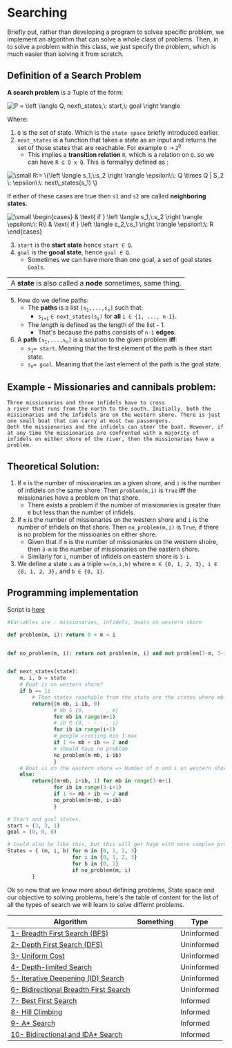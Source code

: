 # Searching
Briefly put, rather than developing a program to solvea specific problem, we implement an algorithm that can solve a whole class of problems. Then, in to solve a problem within this class, we just specify the problem, which is much easier than solving it from scratch.

## Definition of a Search Problem
**A search problem** is a Tuple of the form:

<img src="https://latex.codecogs.com/png.latex?\dpi{150}&space;\bg_black&space;P&space;=&space;\left&space;\langle&space;Q,&space;next\_states,\:&space;start,\:&space;goal&space;\right&space;\rangle" title="P = \left \langle Q, next\_states,\: start,\: goal \right \rangle" />

Where:
1. `Q` is the set of state. Which is the `state space` briefly introduced earlier.
2. `next_states` is a function that takes a state as an input and returns the set of those states that are reachable. For example `Q` &#10141; `2`<sup>`Q`</sup>
   - This implies a **transition relation** `R`, which is a relation on `Q`. so we can have `R ⊆ Q x Q`. This is formallyy defined as :

<img src="https://latex.codecogs.com/png.latex?\dpi{150}&space;\bg_black&space;\small&space;R:=&space;\{\left&space;\langle&space;s_1,\:s_2&space;\right&space;\rangle&space;\epsilon\:\:&space;Q&space;\times&space;Q&space;|&space;S_2&space;\:&space;\epsilon\:\:&space;next\_states(s_1)&space;\}" title="\small R:= \{\left \langle s_1,\:s_2 \right \rangle \epsilon\:\: Q \times Q | S_2 \: \epsilon\:\: next\_states(s_1) \}" /> 

If either of these cases are true then `s1` and `s2` are called **neighboring states**.

<img src="https://latex.codecogs.com/png.latex?\dpi{150}&space;\bg_black&space;\small&space;\begin{cases}&space;&&space;\text{&space;if&space;}&space;\left&space;\langle&space;s_1,\:s_2&space;\right&space;\rangle&space;\epsilon\:\:&space;R\\&space;&&space;\text{&space;if&space;}&space;\left&space;\langle&space;s_2,\:s_1&space;\right&space;\rangle&space;\epsilon\:\:&space;R&space;\end{cases}" title="\small \begin{cases} & \text{ if } \left \langle s_1,\:s_2 \right \rangle \epsilon\:\: R\\ & \text{ if } \left \langle s_2,\:s_1 \right \rangle \epsilon\:\: R \end{cases}" />

3. `start` is the **start state** hence `start ∈ Q`.
4. `goal` is the **gooal state**, hence `goal ∈ Q`.
   - Sometimes we can have more than one goal, a set of goal states `Goals`.

<table><tr><td>A <b>state</b> is also called a <b>node</b> sometimes, same thing.</td></tr></table>

5. How do we define paths:
   - The **paths** is a list `[s`<sub>`1`</sub>`,...,s`<sub>`n`</sub>`]` such that:
     -  `s`<sub>`i+1`</sub> `∈ next_states(s`<sub>`i`</sub>`)` for **all** `i ∈ {1, ..., n-1}`.
   - The *length* is defined as the length of the list - 1.
     - That's because the paths consists of `n-1` **edges**.
6. A **path** `[s`<sub>`1`</sub>`,...,s`<sub>`n`</sub>`]`  is a solution to the given problem **iff**:
   - `s`<sub>`1`</sub>`= start`. Meaning that the first element of the path is thee start state.
   - `s`<sub>`n`</sub>`= goal`. Meaning that the last element of the path is the goal state.
## Example - Missionaries and cannibals problem:

```
Three missionaries and three infidels have to cross
a river that runs from the north to the south. Initially, both the missionaries and the infidels are on the western shore. There is just one small boat that can carry at most two passengers.
Both the missionaries and the infidels can steer the boat. However, if at any time the missionaries are confronted with a majority of infidels on either shore of the river, then the missionaries have a problem.
```

## Theoretical Solution:
1. If `m` is the number of missionaries on a given shore, and `i` is the number of infidels on the same shore. Then `problem(m,i)` is `True` **iff** the missionaries have a problem on that shore.
    - There exists a problem if the number of missionaries is greater than `0` but less than the number of infidels.
2. If `m` is the number of missionaries on the western shore and `i` is the number of infidels on that shore. Then `no_problem(m,i)` is `True`, if there is no problem for the missioaries on either shore.
   - Given that if `m` is the number of missionaries on the western shoire, then `3-m` is the number of missionaries on the eastern shore.
   - Similarly for `i`, number of infidels on eastern shore is `3-i`.
3. We define a state `s` as a triple `s=(m,i,b)` where `m ∈ {0, 1, 2, 3}, i ∈ {0, 1, 2, 3},` and `b ∈ {0, 1}`. 


## Programming implementation
Script is [here](../472-Artifical_Intelligence/Scripts/1-Missionaries.py)
```py
#Variables are : missionaries, infidels, boats on western shore

def problem(m, i): return 0 < m < i


def no_problem(m, i): return not problem(m, i) and not problem(3-m, 3-i)


def next_states(state):
    m, i, b = state
    # Boat is on western shore?
    if b == 1: 
        # Then states reachable from the state are the states where mb and ib cross the river so m-mb missionaries and i-ib infidels remain on the western shore.
        return{(m-mb, i-ib, 0) 
               # mb ∈ {0, · · · , m}
               for mb in range(m+1)
               # ib ∈ {0, · · · , i}
               for ib in range(i+1)
               # people crossing min 1 max 
               if 1 <= mb + ib <= 2 and
               # should have no problem
               no_problem(m-mb, i-ib)
               }
    # Boat is on the eastern shore => Number of m and i on western shore increased.
    else:
        return{(m+mb, i+ib, 1) for mb in range(3-m+1)
               for ib in range(3-i+1)
               if 1 <= mb + ib <= 2 and
               no_problem(m+mb, i+ib)
               }

# Start and goal states.
start = (3, 3, 1)
goal = (0, 0, 0)

# Could also be like this, but this will get huge with more complex problems.
States = { (m, i, b) for m in {0, 1, 2, 3}
                     for i in {0, 1, 2, 3}
                     for b in {0, 1}
                     if no_problem(m, i)
        }
```


Ok so now that we know more about defining problems, State space and our objective to solving problems, here's the table of content for the list of all the types of search we will learn to solve differnt problems. 

|Algorithm| Something | Type|
|------------------|--------------------|----
|[1- Breadth First Search (BFS)](2.2-Breadth_First.md)| | Uninformed
|[2- Depth First Search (DFS)](2.3-Depth_First.md)| | Uninformed
|[3- Uniform Cost](2.4-Uniform_cost.md) || Uninformed
|[4- Depth-limited Search](2.5-Depth_limited.md)||Uninformed 
|[5- Iterative Deepening (ID) Search](2.6-Iterative_Deepening.md)| | Uninformed
|[6- Bidirectional Breadth First Search](2.7-Bidirectional_BFS.md)|| Uninformed
|[7- Best First Search](2.8-Best-First.md)| | Informed
|[8- Hill Climbing](2.9-Hill_Climbing.md)|  | Informed
|[9- A* Search](2.10-A^.md)|  | Informed
|[10- Bidirectional and IDA* Search](2.11-A^_and_IDA^.md)|  | Informed

